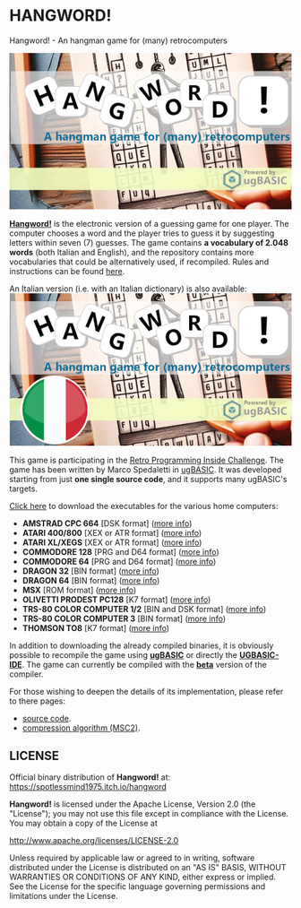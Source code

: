 # HANGWORD!
Hangword! - An hangman game for (many) retrocomputers

**[![copertina](pictures/copertina.jpg)](https://spotlessmind1975.itch.io/hangword)**

**[Hangword!](https://spotlessmind1975.itch.io/hangword)** is the electronic version of a guessing game for one player. The computer chooses a word and the player tries to guess it by suggesting letters within seven (7) guesses. The game contains **a vocabulary of 2.048 words** (both Italian and English), and the repository contains more vocabularies that could be alternatively used, if recompiled. Rules and instructions can be found [here](/docs/game-rules.md).

An Italian version (i.e. with an Italian dictionary) is also available:
**[![copertina ita](pictures/copertina_ita.jpg)](https://spotlessmind1975.itch.io/hangword-ita)**

This game is participating in the [Retro Programming Inside Challenge](https://www.facebook.com/groups/RetroProgrammersInside/posts/1181708413163015/). The game has been written by Marco Spedaletti in [ugBASIC](https://ugbasic.iwashere.eu). It was developed starting from just **one single source code**, and it supports many ugBASIC's targets.

[Click here](https://spotlessmind1975.itch.io/hangword) to download the executables for the various home computers:
  * **AMSTRAD CPC 664** [DSK format] ([more info](docs/instructions-cpc.md))
  * **ATARI 400/800** [XEX or ATR format] ([more info](docs/instructions-atari.md))
  * **ATARI XL/XEGS** [XEX or ATR format] ([more info](docs/instructions-atarixl.md))
  * **COMMODORE 128** [PRG and D64 format] ([more info](docs/instructions-c128.md))
  * **COMMODORE 64** [PRG and D64 format] ([more info](docs/instructions-c64.md))
  * **DRAGON 32** [BIN format] ([more info](docs/instructions-d32.md))
  * **DRAGON 64** [BIN format] ([more info](docs/instructions-d64.md))
  * **MSX** [ROM format] ([more info](docs/instructions-msx1.md))
  * **OLIVETTI PRODEST PC128** [K7 format] ([more info](docs/instructions-pc128op.md))
  * **TRS-80 COLOR COMPUTER 1/2** [BIN and DSK format] ([more info](docs/instructions-coco.md))
  * **TRS-80 COLOR COMPUTER 3** [BIN format] ([more info](docs/instructions-coco3.md))
  * **THOMSON TO8** [K7 format] ([more info](docs/instructions-to8.md))

In addition to downloading the already compiled binaries, it is obviously possible to recompile the game using **[ugBASIC](https://ugbasic.iwashere.eu)** or directly the **[UGBASIC-IDE](https://spotlessmind1975.itch.io/ugbasic-ide)**. The game can currently be compiled with the **[beta](https://ugbasic.iwashere.eu/changelog/beta)** version of the compiler.

For those wishing to deepen the details of its implementation, please refer to there pages:

  * [source code](hangword.bas).
  * [compression algorithm (MSC2)](/docs/compression.md).

## LICENSE

Official binary distribution of **Hangword!** at:
https://spotlessmind1975.itch.io/hangword

**Hangword!** is licensed under the Apache License, Version 2.0 (the "License");
you may not use this file except in compliance with the License.
You may obtain a copy of the License at

http://www.apache.org/licenses/LICENSE-2.0

Unless required by applicable law or agreed to in writing, software distributed under the License is distributed on an "AS IS" BASIS, WITHOUT WARRANTIES OR CONDITIONS OF ANY KIND, either express or implied. See the License for the specific language governing permissions and limitations under the License.
